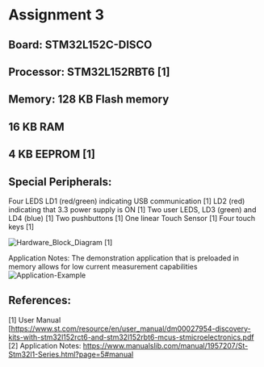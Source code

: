 # Assignment 3
## Board: STM32L152C-DISCO
## Processor: STM32L152RBT6  [1]
## Memory: 128 KB Flash memory
## 16 KB RAM 
## 4 KB EEPROM [1]
## Special Peripherals:
  Four LEDS
    LD1 (red/green) indicating USB communication [1]
    LD2 (red) indicating that 3.3 power supply is ON [1]
    Two user LEDS, LD3 (green) and LD4 (blue) [1]
  Two pushbuttons [1]
  One linear Touch Sensor [1]
  Four touch keys [1]

![Hardware_Block_Diagram](https://user-images.githubusercontent.com/23651454/145681799-4f912ec1-c8a7-49da-9ac6-dc06623a35ea.JPG)
[1]

Application Notes: The demonstration application that is preloaded in memory allows for low current measurement capabilities
![Application-Example](https://user-images.githubusercontent.com/23651454/145682419-2cb6adaa-ca09-4d62-bfcd-9a54902dae18.JPG)

  
 ## References:
 [1] User Manual [https://www.st.com/resource/en/user_manual/dm00027954-discovery-kits-with-stm32l152rct6-and-stm32l152rbt6-mcus-stmicroelectronics.pdf
 [2] Application Notes:
https://www.manualslib.com/manual/1957207/St-Stm32l1-Series.html?page=5#manual
 
